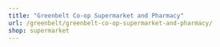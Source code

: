```yaml
---
title: "Greenbelt Co-op Supermarket and Pharmacy"
url: /greenbelt/greenbelt-co-op-supermarket-and-pharmacy/
shop: supermarket
---
```

